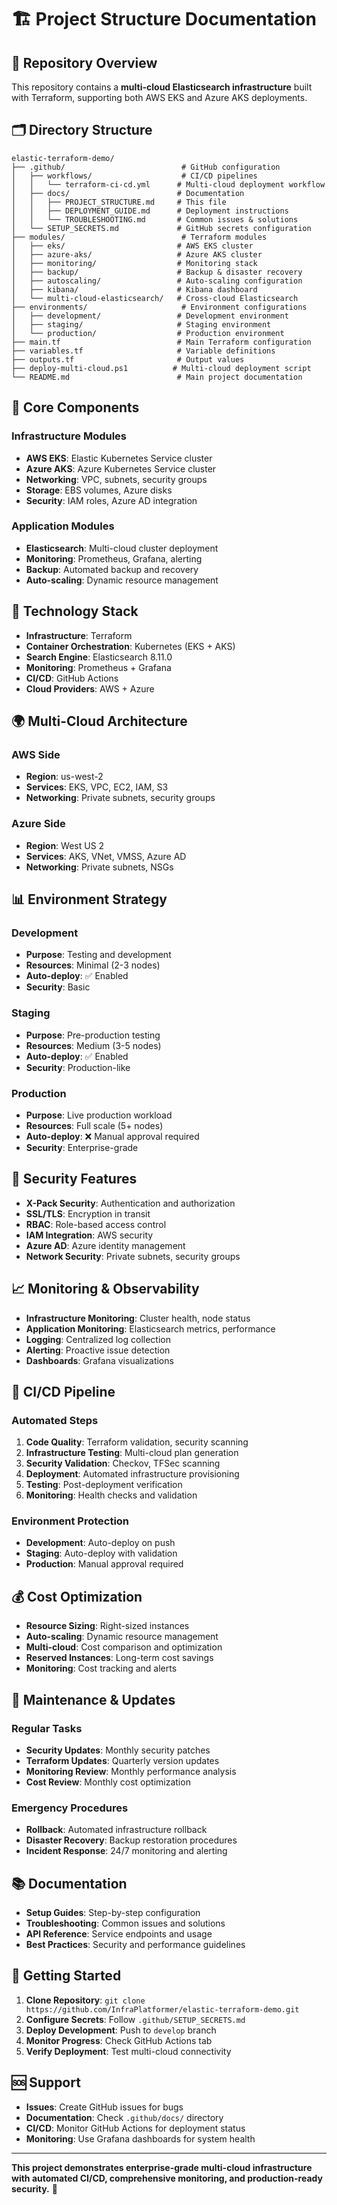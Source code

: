 # 🏗️ Project Structure Documentation

## 📁 Repository Overview

This repository contains a **multi-cloud Elasticsearch infrastructure** built with Terraform, supporting both AWS EKS and Azure AKS deployments.

## 🗂️ Directory Structure

```
elastic-terraform-demo/
├── .github/                          # GitHub configuration
│   ├── workflows/                    # CI/CD pipelines
│   │   └── terraform-ci-cd.yml      # Multi-cloud deployment workflow
│   ├── docs/                        # Documentation
│   │   ├── PROJECT_STRUCTURE.md     # This file
│   │   ├── DEPLOYMENT_GUIDE.md      # Deployment instructions
│   │   └── TROUBLESHOOTING.md       # Common issues & solutions
│   └── SETUP_SECRETS.md             # GitHub secrets configuration
├── modules/                          # Terraform modules
│   ├── eks/                         # AWS EKS cluster
│   ├── azure-aks/                   # Azure AKS cluster
│   ├── monitoring/                  # Monitoring stack
│   ├── backup/                      # Backup & disaster recovery
│   ├── autoscaling/                 # Auto-scaling configuration
│   ├── kibana/                      # Kibana dashboard
│   └── multi-cloud-elasticsearch/   # Cross-cloud Elasticsearch
├── environments/                     # Environment configurations
│   ├── development/                 # Development environment
│   ├── staging/                     # Staging environment
│   └── production/                  # Production environment
├── main.tf                          # Main Terraform configuration
├── variables.tf                     # Variable definitions
├── outputs.tf                       # Output values
├── deploy-multi-cloud.ps1          # Multi-cloud deployment script
└── README.md                        # Main project documentation
```

## 🚀 Core Components

### **Infrastructure Modules**
- **AWS EKS**: Elastic Kubernetes Service cluster
- **Azure AKS**: Azure Kubernetes Service cluster
- **Networking**: VPC, subnets, security groups
- **Storage**: EBS volumes, Azure disks
- **Security**: IAM roles, Azure AD integration

### **Application Modules**
- **Elasticsearch**: Multi-cloud cluster deployment
- **Monitoring**: Prometheus, Grafana, alerting
- **Backup**: Automated backup and recovery
- **Auto-scaling**: Dynamic resource management

## 🔧 Technology Stack

- **Infrastructure**: Terraform
- **Container Orchestration**: Kubernetes (EKS + AKS)
- **Search Engine**: Elasticsearch 8.11.0
- **Monitoring**: Prometheus + Grafana
- **CI/CD**: GitHub Actions
- **Cloud Providers**: AWS + Azure

## 🌍 Multi-Cloud Architecture

### **AWS Side**
- **Region**: us-west-2
- **Services**: EKS, VPC, EC2, IAM, S3
- **Networking**: Private subnets, security groups

### **Azure Side**
- **Region**: West US 2
- **Services**: AKS, VNet, VMSS, Azure AD
- **Networking**: Private subnets, NSGs

## 📊 Environment Strategy

### **Development**
- **Purpose**: Testing and development
- **Resources**: Minimal (2-3 nodes)
- **Auto-deploy**: ✅ Enabled
- **Security**: Basic

### **Staging**
- **Purpose**: Pre-production testing
- **Resources**: Medium (3-5 nodes)
- **Auto-deploy**: ✅ Enabled
- **Security**: Production-like

### **Production**
- **Purpose**: Live production workload
- **Resources**: Full scale (5+ nodes)
- **Auto-deploy**: ❌ Manual approval required
- **Security**: Enterprise-grade

## 🔐 Security Features

- **X-Pack Security**: Authentication and authorization
- **SSL/TLS**: Encryption in transit
- **RBAC**: Role-based access control
- **IAM Integration**: AWS security
- **Azure AD**: Azure identity management
- **Network Security**: Private subnets, security groups

## 📈 Monitoring & Observability

- **Infrastructure Monitoring**: Cluster health, node status
- **Application Monitoring**: Elasticsearch metrics, performance
- **Logging**: Centralized log collection
- **Alerting**: Proactive issue detection
- **Dashboards**: Grafana visualizations

## 🚨 CI/CD Pipeline

### **Automated Steps**
1. **Code Quality**: Terraform validation, security scanning
2. **Infrastructure Testing**: Multi-cloud plan generation
3. **Security Validation**: Checkov, TFSec scanning
4. **Deployment**: Automated infrastructure provisioning
5. **Testing**: Post-deployment verification
6. **Monitoring**: Health checks and validation

### **Environment Protection**
- **Development**: Auto-deploy on push
- **Staging**: Auto-deploy with validation
- **Production**: Manual approval required

## 💰 Cost Optimization

- **Resource Sizing**: Right-sized instances
- **Auto-scaling**: Dynamic resource management
- **Multi-cloud**: Cost comparison and optimization
- **Reserved Instances**: Long-term cost savings
- **Monitoring**: Cost tracking and alerts

## 🔄 Maintenance & Updates

### **Regular Tasks**
- **Security Updates**: Monthly security patches
- **Terraform Updates**: Quarterly version updates
- **Monitoring Review**: Monthly performance analysis
- **Cost Review**: Monthly cost optimization

### **Emergency Procedures**
- **Rollback**: Automated infrastructure rollback
- **Disaster Recovery**: Backup restoration procedures
- **Incident Response**: 24/7 monitoring and alerting

## 📚 Documentation

- **Setup Guides**: Step-by-step configuration
- **Troubleshooting**: Common issues and solutions
- **API Reference**: Service endpoints and usage
- **Best Practices**: Security and performance guidelines

## 🎯 Getting Started

1. **Clone Repository**: `git clone https://github.com/InfraPlatformer/elastic-terraform-demo.git`
2. **Configure Secrets**: Follow `.github/SETUP_SECRETS.md`
3. **Deploy Development**: Push to `develop` branch
4. **Monitor Progress**: Check GitHub Actions tab
5. **Verify Deployment**: Test multi-cloud connectivity

## 🆘 Support

- **Issues**: Create GitHub issues for bugs
- **Documentation**: Check `.github/docs/` directory
- **CI/CD**: Monitor GitHub Actions for deployment status
- **Monitoring**: Use Grafana dashboards for system health

---

**This project demonstrates enterprise-grade multi-cloud infrastructure with automated CI/CD, comprehensive monitoring, and production-ready security.** 🚀
